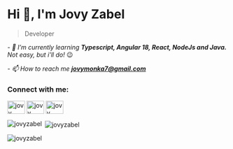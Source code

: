 <h1 align="left">Hi 👋, I'm Jovy Zabel</h1>
<blockquote align="left">Developer</blockquote>

_- 🌱 I’m currently learning **Typescript, Angular 18, React, NodeJs and Java.** Not easy, but i'll do!_ &#128521;

_- 📫 How to reach me **jovymonka7@gmail.com**_

<h3 align="left">Connect with me:</h3>
<p align="left">
<a href="https://linkedin.com/in/jovy monka" target="blank"><img align="center" src="https://raw.githubusercontent.com/rahuldkjain/github-profile-readme-generator/master/src/images/icons/Social/linked-in-alt.svg" alt="jovy monka" height="30" width="40" /></a>
<a href="https://fb.com/jovy monka" target="blank"><img align="center" src="https://raw.githubusercontent.com/rahuldkjain/github-profile-readme-generator/master/src/images/icons/Social/facebook.svg" alt="jovy monka" height="30" width="40" /></a>
<a href="https://instagram.com/jovy zabel" target="blank"><img align="center" src="https://raw.githubusercontent.com/rahuldkjain/github-profile-readme-generator/master/src/images/icons/Social/instagram.svg" alt="jovy zabel" height="30" width="40" /></a>
</p>

<p><img align="left" src="https://github-readme-stats.vercel.app/api/top-langs?username=jovyzabel&show_icons=true&locale=en&layout=compact" alt="jovyzabel" /></p>

<p>&nbsp;<img align="center" src="https://github-readme-stats.vercel.app/api?username=jovyzabel&show_icons=true&locale=en" alt="jovyzabel" /></p>

<p><img align="center" src="https://github-readme-streak-stats.herokuapp.com/?user=jovyzabel&" alt="jovyzabel" /></p>
